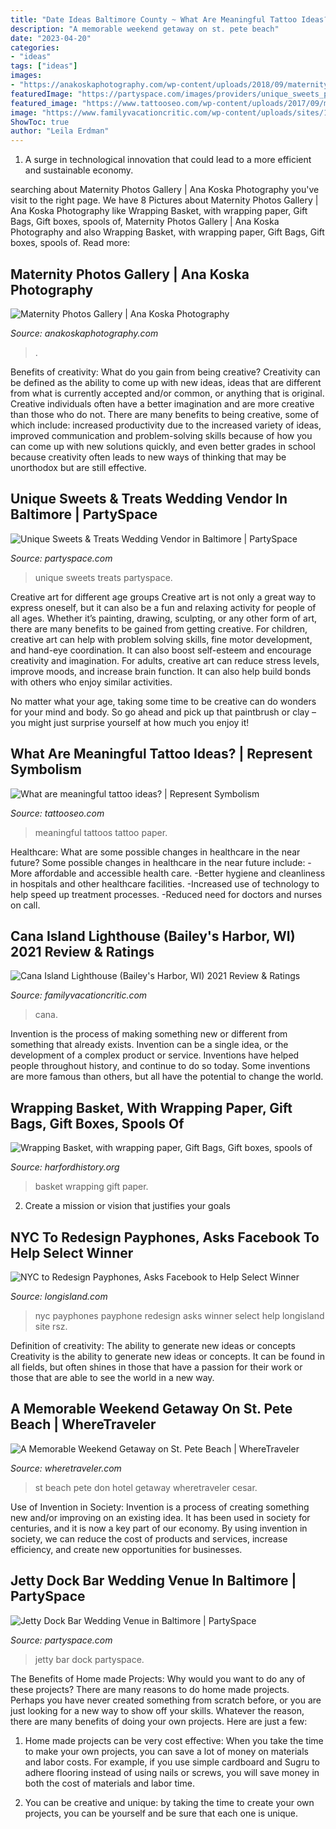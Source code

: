```yaml
---
title: "Date Ideas Baltimore County ~ What Are Meaningful Tattoo Ideas?"
description: "A memorable weekend getaway on st. pete beach"
date: "2023-04-20"
categories:
- "ideas"
tags: ["ideas"]
images:
- "https://anakoskaphotography.com/wp-content/uploads/2018/09/maternity-photoshoot-inspiration-and-ideas.jpg"
featuredImage: "https://partyspace.com/images/providers/unique_sweets_purple.jpg"
featured_image: "https://www.tattooseo.com/wp-content/uploads/2017/09/meaningful-tattoos-12.jpg"
image: "https://www.familyvacationcritic.com/wp-content/uploads/sites/19/2018/09/cana-island-light.jpg"
ShowToc: true
author: "Leila Erdman"
---
```



1. A surge in technological innovation that could lead to a more efficient and sustainable economy. 

	

		
searching about Maternity Photos Gallery | Ana Koska Photography you've visit to the right page. We have 8 Pictures about Maternity Photos Gallery | Ana Koska Photography like Wrapping Basket, with wrapping paper, Gift Bags, Gift boxes, spools of, Maternity Photos Gallery | Ana Koska Photography and also Wrapping Basket, with wrapping paper, Gift Bags, Gift boxes, spools of. Read more:
		
    
## Maternity Photos Gallery | Ana Koska Photography

<img loading=lazy src="https://anakoskaphotography.com/wp-content/uploads/2018/09/maternity-photoshoot-inspiration-and-ideas.jpg" onerror="this.onerror=null;this.src='https://tse1.mm.bing.net/th?id=OIP.uTp65ZQzS6IAFev3Q9CUUAHaE7&amp;pid=15.1';" alt="Maternity Photos Gallery | Ana Koska Photography">

_Source: anakoskaphotography.com_

>. 

	

Benefits of creativity: What do you gain from being creative?
Creativity can be defined as the ability to come up with new ideas, ideas that are different from what is currently accepted and/or common, or anything that is original. Creative individuals often have a better imagination and are more creative than those who do not. There are many benefits to being creative, some of which include: increased productivity due to the increased variety of ideas, improved communication and problem-solving skills because of how you can come up with new solutions quickly, and even better grades in school because creativity often leads to new ways of thinking that may be unorthodox but are still effective.

    
## Unique Sweets &amp; Treats Wedding Vendor In Baltimore | PartySpace

<img loading=lazy src="https://partyspace.com/images/providers/unique_sweets_purple.jpg" onerror="this.onerror=null;this.src='https://tse1.mm.bing.net/th?id=OIP.5wkb96o7lsvmPnWuuUsWCAHaFi&amp;pid=15.1';" alt="Unique Sweets &amp; Treats Wedding Vendor in Baltimore | PartySpace">

_Source: partyspace.com_

>unique sweets treats partyspace. 

	

Creative art for different age groups
Creative art is not only a great way to express oneself, but it can also be a fun and relaxing activity for people of all ages. Whether it’s painting, drawing, sculpting, or any other form of art, there are many benefits to be gained from getting creative.
For children, creative art can help with problem solving skills, fine motor development, and hand-eye coordination. It can also boost self-esteem and encourage creativity and imagination. For adults, creative art can reduce stress levels, improve moods, and increase brain function. It can also help build bonds with others who enjoy similar activities.

No matter what your age, taking some time to be creative can do wonders for your mind and body. So go ahead and pick up that paintbrush or clay – you might just surprise yourself at how much you enjoy it!

    
## What Are Meaningful Tattoo Ideas? | Represent Symbolism

<img loading=lazy src="https://www.tattooseo.com/wp-content/uploads/2017/09/meaningful-tattoos-12.jpg" onerror="this.onerror=null;this.src='https://tse3.mm.bing.net/th?id=OIP.ixvwKBEnRFTVUcg24V3uWQHaJP&amp;pid=15.1';" alt="What are meaningful tattoo ideas? | Represent Symbolism">

_Source: tattooseo.com_

>meaningful tattoos tattoo paper. 

	

Healthcare: What are some possible changes in healthcare in the near future?
Some possible changes in healthcare in the near future include: 
-More affordable and accessible health care. 
-Better hygiene and cleanliness in hospitals and other healthcare facilities. 
-Increased use of technology to help speed up treatment processes. 
-Reduced need for doctors and nurses on call.

    
## Cana Island Lighthouse (Bailey&#039;s Harbor, WI) 2021 Review &amp; Ratings

<img loading=lazy src="https://www.familyvacationcritic.com/wp-content/uploads/sites/19/2018/09/cana-island-light.jpg" onerror="this.onerror=null;this.src='https://tse3.mm.bing.net/th?id=OIP.UxUrWr7vGRuzwtiEXLZsmQAAAA&amp;pid=15.1';" alt="Cana Island Lighthouse (Bailey&#039;s Harbor, WI) 2021 Review &amp; Ratings">

_Source: familyvacationcritic.com_

>cana. 

	

Invention is the process of making something new or different from something that already exists. Invention can be a single idea, or the development of a complex product or service. Inventions have helped people throughout history, and continue to do so today. Some inventions are more famous than others, but all have the potential to change the world.

    
## Wrapping Basket, With Wrapping Paper, Gift Bags, Gift Boxes, Spools Of

<img loading=lazy src="https://www.harfordhistory.org/wp-content/uploads/2020/11/hcchrist005-rotated.jpg" onerror="this.onerror=null;this.src='https://tse2.mm.bing.net/th?id=OIP.ASDzSN99nZ_KKf-ie1qYPAHaJ4&amp;pid=15.1';" alt="Wrapping Basket, with wrapping paper, Gift Bags, Gift boxes, spools of">

_Source: harfordhistory.org_

>basket wrapping gift paper. 

	

2. Create a mission or vision that justifies your goals

    
## NYC To Redesign Payphones, Asks Facebook To Help Select Winner

<img loading=lazy src="http://www.longisland.com/site_media/images/article/rsz_payphone.jpg" onerror="this.onerror=null;this.src='https://tse2.mm.bing.net/th?id=OIP.BKrWY0kpux7mR4BIdoRklAHaMs&amp;pid=15.1';" alt="NYC to Redesign Payphones, Asks Facebook to Help Select Winner">

_Source: longisland.com_

>nyc payphones payphone redesign asks winner select help longisland site rsz. 

	

Definition of creativity: The ability to generate new ideas or concepts
Creativity is the ability to generate new ideas or concepts. It can be found in all fields, but often shines in those that have a passion for their work or those that are able to see the world in a new way.

    
## A Memorable Weekend Getaway On St. Pete Beach | WhereTraveler

<img loading=lazy src="http://www.wheretraveler.com/sites/default/files/styles/promoted_image_social_large/public/loews_don_cesar_hotel_hr.jpg?itok=UKlOtJgj" onerror="this.onerror=null;this.src='https://tse1.mm.bing.net/th?id=OIP.rRRARGvCmnX_JLhaeW8NBgHaDZ&amp;pid=15.1';" alt="A Memorable Weekend Getaway on St. Pete Beach | WhereTraveler">

_Source: wheretraveler.com_

>st beach pete don hotel getaway wheretraveler cesar. 

	

Use of Invention in Society:
Invention is a process of creating something new and/or improving on an existing idea. It has been used in society for centuries, and it is now a key part of our economy. By using invention in society, we can reduce the cost of products and services, increase efficiency, and create new opportunities for businesses.

    
## Jetty Dock Bar Wedding Venue In Baltimore | PartySpace

<img loading=lazy src="https://partyspace.com/images/providers/jetty_picnic.jpg" onerror="this.onerror=null;this.src='https://tse2.mm.bing.net/th?id=OIP.z1S0JwKxdXlb4pPIT71q_wHaE8&amp;pid=15.1';" alt="Jetty Dock Bar Wedding Venue in Baltimore | PartySpace">

_Source: partyspace.com_

>jetty bar dock partyspace. 

	

The Benefits of Home made Projects: Why would you want to do any of these projects?
There are many reasons to do home made projects. Perhaps you have never created something from scratch before, or you are just looking for a new way to show off your skills. Whatever the reason, there are many benefits of doing your own projects. Here are just a few: 
1. Home made projects can be very cost effective: When you take the time to make your own projects, you can save a lot of money on materials and labor costs. For example, if you use simple cardboard and Sugru to adhere flooring instead of using nails or screws, you will save money in both the cost of materials and labor time. 

2. You can be creative and unique: by taking the time to create your own projects, you can be yourself and be sure that each one is unique.

